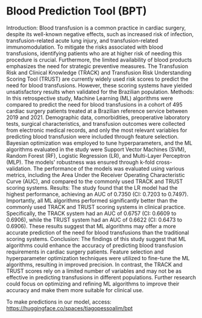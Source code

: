 # Blood Prediction Tool (BPT)

Introduction: Blood transfusion is a common practice in cardiac surgery, despite its well-known negative effects, such as increased risk of infection, transfusion-related acute lung injury, and transfusion-related immunomodulation. To mitigate the risks associated with blood transfusions, identifying patients who are at higher risk of needing this procedure is crucial. Furthermore, the limited availability of blood products emphasizes the need for strategic preventive measures. The Transfusion Risk and Clinical Knowledge (TRACK) and Transfusion Risk Understanding Scoring Tool (TRUST) are currently widely used risk scores to predict the need for blood transfusions. However, these scoring systems have yielded unsatisfactory results when validated for the Brazilian population. Methods: In this retrospective study, Machine Learning (ML) algorithms were compared to predict the need for blood transfusions in a cohort of 495 cardiac surgery patients treated at a Brazilian reference service between 2019 and 2021. Demographic data, comorbidities, preoperative laboratory tests, surgical characteristics, and transfusion outcomes were collected from electronic medical records, and only the most relevant variables for predicting blood transfusion were included through feature selection. Bayesian optimization was employed to tune hyperparameters, and the ML algorithms evaluated in the study were Support Vector Machines (SVM), Random Forest (RF), Logistic Regression (LR), and Multi-Layer Perceptron (MLP). The models' robustness was ensured through k-fold cross-validation. The performance of the models was evaluated using various metrics, including the Area Under the Receiver Operating Characteristic Curve (AUC), and compared to the commonly used TRACK and TRUST scoring systems. Results: The study found that the LR model had the highest performance, achieving an AUC of 0.7350 (CI: 0.7203 to 0.7497). Importantly, all ML algorithms performed significantly better than the commonly used TRACK and TRUST scoring systems in clinical practice. Specifically, the TRACK system had an AUC of 0.6757 (CI: 0.6609 to 0.6906), while the TRUST system had an AUC of 0.6622 (CI: 0.6473 to 0.6906). These results suggest that ML algorithms may offer a more accurate prediction of the need for blood transfusions than the traditional scoring systems. Conclusion: The findings of this study suggest that ML algorithms could enhance the accuracy of predicting blood transfusion requirements in cardiac surgery patients. Feature selection and hyperparameter optimization techniques were utilized to fine-tune the ML algorithms, resulting in improved precision. In contrast, the TRACK and TRUST scores rely on a limited number of variables and may not be as effective in predicting transfusions in different populations. Further research could focus on optimizing and refining ML algorithms to improve their accuracy and make them more suitable for clinical use.

To make predictions in our model, access: https://huggingface.co/spaces/tiagopessoalim/bpt

